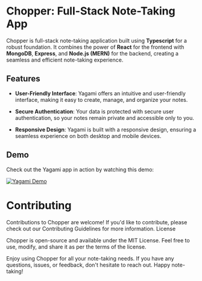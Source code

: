 # Chopper: Full-Stack Note-Taking App

Chopper is full-stack note-taking application built using **Typescript** for a robust foundation. It combines the power of **React** for the frontend with **MongoDB**, **Express**, and **Node.js (MERN)** for the backend, creating a seamless and efficient note-taking experience.

## Features

- **User-Friendly Interface**: Yagami offers an intuitive and user-friendly interface, making it easy to create, manage, and organize your notes.

- **Secure Authentication**: Your data is protected with secure user authentication, so your notes remain private and accessible only to you.

- **Responsive Design**: Yagami is built with a responsive design, ensuring a seamless experience on both desktop and mobile devices.

## Demo

Check out the Yagami app in action by watching this demo:

[![Yagami Demo](https://img.youtube.com/vi/6Qc0IuvDCps/0.jpg)](https://www.youtube.com/watch?v=6Qc0IuvDCps)

<!-- 

## Getting Started

To run Yagami on your local machine, follow these steps:

1. Clone the repository to your local machine:

   ```bash
   git clone https://github.com/yourusername/yagami.git

   ```
2. npm r
-->
# Contributing

Contributions to Chopper are welcome! If you'd like to contribute, please check out our Contributing Guidelines for more information.
License

Chopper is open-source and available under the MIT License. Feel free to use, modify, and share it as per the terms of the license.

Enjoy using Chopper for all your note-taking needs. If you have any questions, issues, or feedback, don't hesitate to reach out. Happy note-taking!

